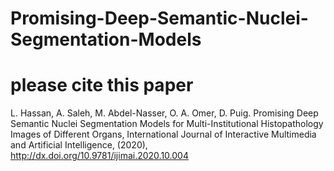 # Promising-Deep-Semantic-Nuclei-Segmentation-Models

# please cite this paper

L. Hassan, A. Saleh, M. Abdel-Nasser, O. A. Omer, D. Puig. Promising Deep Semantic Nuclei Segmentation Models for Multi-Institutional Histopathology
Images of Different Organs, International Journal of Interactive Multimedia and Artificial Intelligence, (2020), http://dx.doi.org/10.9781/ijimai.2020.10.004
